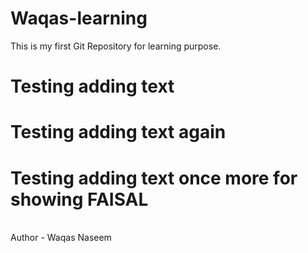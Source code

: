 # Waqas-learning
This is my first Git Repository for learning purpose. 
# Testing adding text
# Testing adding text again
# Testing adding text once more for showing FAISAL

<br>
Author - Waqas Naseem
